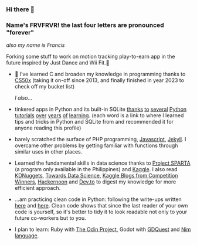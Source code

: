### Hi there 👋
### Name's FRVFRVR! the last four letters are pronounced "forever"

*also my name is Francis*

Forking some stuff to work on motion tracking play-to-earn app in the future inspired by Just Dance and Wii Fit.🌱

- 🌱 I’ve learned C and broaden my knowledge in programming thanks to [CS50x](https://cs50.harvard.edu/x) (taking it on-off since 2013, and finally finished in year 2023 to check off my bucket list)

  *I also...*
- tinkered apps in Python and its built-in SQLite [thanks](https://www.sqlitetutorial.net/sqlite-python/) [to](https://www.techonthenet.com/sqlite/) [several](https://www.fullstackpython.com/) [Python](https://realpython.com/learning-paths/) [tutorials](https://stackoverflow.com/questions/tagged/python) [over](https://youtu.be/r-uOLxNrNk8) [years](https://youtu.be/byHcYRpMgI4) [of](https://www.youtube.com/watch?v=_uQrJ0TkZlc) [learning](https://www.youtube.com/watch?v=rfscVS0vtbw). (each word is a link to where I learned tips and tricks in Python and SQLite from and recommended it for anyone reading this profile)
- barely scratched the surface of PHP programming, [Javascript](https://javascript30.com/), [Jekyll](https://www.youtube.com/playlist?list=PLm_Qt4aKpfKijgP0rDH7FSJOlS9IBGbT1). I overcame other problems by getting familiar with functions through similar uses in other places.
- Learned the fundamental skills in data science thanks to [Project SPARTA](https://coursebank.ph/sparta/) (a program only available in the Philippines) and [Kaggle](https://www.kaggle.com/). I also read [KDNuggets](https://www.kdnuggets.com/), [Towards Data Science](https://towardsdatascience.com/), [Kaggle Blogs from Competition Winners](https://medium.com/kaggle-blog), [Hackernoon](https://hackernoon.com/) and [Dev.to](https://dev.to/) to digest my knowledge for more efficient approach.
- ...am practicing clean code in Python: following the write-ups written [here](https://dev.to/alexomeyer/10-must-know-patterns-for-writing-clean-code-with-python-56bf) and [here](https://jerrynsh.com/how-to-write-clean-code-in-python/). Clean code shows that since the last reader of your own code is yourself, so it's better to tidy it to look readable not only to your future co-workers but to you.
- I plan to learn: Ruby with [The Odin Project](https://www.theodinproject.com/paths/full-stack-ruby-on-rails), Godot with [GDQuest](https://gdquest.github.io/learn-gdscript/) and [Nim language](https://nim-lang.org/).


<!--
- 📊 Stats
  --------

<div style="width:50%; float: left;"><img src="https://github-readme-stats.vercel.app/api?username=frvfrvr&count_private=true&show_icons=true&theme=radical&hide_rank=false"/></div>
<div style="width:50%; float: right;"><img src="https://github-readme-stats.vercel.app/api/top-langs/?username=frvfrvr"/></div>


- 📫 How to reach me:
  -------------------
- 👯 My work experience
- 	- I don't think my Flash game obituaries in Newsgrounds are considered as experience but tried nonetheless.
	- Dishwasher 
	- Supermarket Clerk
	- Fastfood crew
	- Freelance video editor


**frvfrvr/frvfrvr** is a ✨ _special_ ✨ repository because its `README.md` (this file) appears on your GitHub profile.

Here are some ideas to get you started:

- 🔭 I’m currently working on ...
- 🌱 I’m currently learning ...
- 👯 I’m looking to collaborate on ...
- 🤔 I’m looking for help with ...
- 💬 Ask me about ...
- 📫 How to reach me: ...
- 😄 Pronouns: ...
- ⚡ Fun fact: ...
-->
